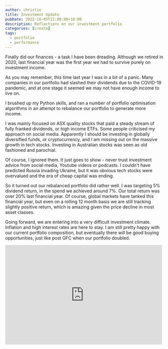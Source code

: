 ```yaml
---
author: christie
title: Investment Update
pubDate: 2022-10-05T11:00:00+10:00
description: Reflections on our investment portfolio
categories: [create]
tags:
  - portfolio
  - performance
---
```


Finally did our finances - a task I have been dreading. Although we retired in 2020, last financial year was the first year we had to survive purely on investment income.

As you may remember, this time last year I was in a bit of a panic. Many companies in our portfolio had slashed their dividends due to the COVID-19 pandemic, and at one stage it seemed we may not have enough income to live on.

I brushed up my Python skills, and ran a number of portfolio optimisation algorithms in an attempt to rebalance our portfolio to generate more income.

I was mainly focused on ASX quality stocks that paid a steady stream of fully franked dividends, or high income ETFs. Some people criticised my approach on social media. Apparently I should be investing in globally diversified funds, or cryptocurrency, and I am missing out on the massive growth in tech stocks. Investing in Australian stocks was seen as old fashioned and parochial.

Of course, I ignored them. It just goes to show - never trust investment advice from social media, Youtube videos or podcasts. I couldn't have predicted Russia invading Ukraine, but it was obvious tech stocks were overvalued and the era of cheap capital was ending.

So it turned out our rebalanced portfolio did rather well. I was targeting 5% dividend return, in the spend we achieved around 7%. Our total return was over 20% last financial year. Of course, global markets have tanked this financial year, but even on a rolling 12 month basis we are still tracking slightly positive return, which is amazing given the price decline in most asset classes.

Going forward, we are entering into a very difficult investment climate. Inflation and high interest rates are here to stay. I am still pretty happy with our current portfolio composition, but eventually there will be good buying opportunities, just like post GFC when our portfolio doubled.

<iframe src="https://www.facebook.com/plugins/post.php?href=https%3A%2F%2Fwww.facebook.com%2Fchris1.tham%2Fposts%2Fpfbid02cYzzcTABZNhVp84TqW7PN3TA4oriSoGb4Ec121gEJkST6K74dS3DktGyw4TRPvJDl&show_text=true&width=500" width="500" height="317" style="border:none;overflow:hidden" scrolling="no" frameborder="0" allowfullscreen="true" allow="autoplay; clipboard-write; encrypted-media; picture-in-picture; web-share"></iframe>
